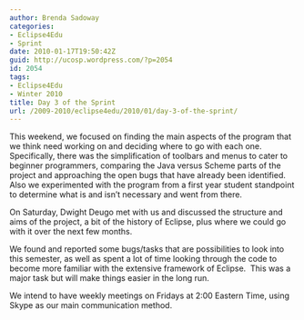 ```yaml
---
author: Brenda Sadoway
categories:
- Eclipse4Edu
- Sprint
date: 2010-01-17T19:50:42Z
guid: http://ucosp.wordpress.com/?p=2054
id: 2054
tags:
- Eclipse4Edu
- Winter 2010
title: Day 3 of the Sprint
url: /2009-2010/eclipse4edu/2010/01/day-3-of-the-sprint/
---
```


This weekend, we focused on finding the main aspects of the program that we think need working on and deciding where to go with each one.  Specifically, there was the simplification of toolbars and menus to cater to beginner programmers, comparing the Java versus Scheme parts of the project and approaching the open bugs that have already been identified.  Also we experimented with the program from a first year student standpoint to determine what is and isn&#8217;t necessary and went from there.

On Saturday, Dwight Deugo met with us and discussed the structure and aims of the project, a bit of the history of Eclipse, plus where we could go with it over the next few months.

We found and reported some bugs/tasks that are possibilities to look into this semester, as well as spent a lot of time looking through the code to become more familiar with the extensive framework of Eclipse.  This was a major task but will make things easier in the long run.

We intend to have weekly meetings on Fridays at 2:00 Eastern Time, using Skype as our main communication method.